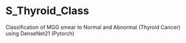 # S_Thyroid_Class
Classification of MGG smear to Normal and Abnormal (Thyroid Cancer) using DenseNet21 (Pytorch)
